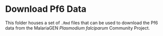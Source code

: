 # Download Pf6 Data

This folder houses a set of `.Rmd` files that can be used to download the Pf6
data from the MalariaGEN *Plasmodium falciparum* Community Project.
